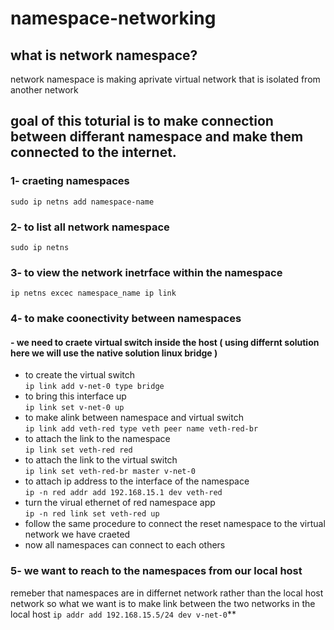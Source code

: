 # namespace-networking
## what is network namespace?
network namespace is making aprivate virtual network that is isolated from another network 
## goal of this toturial is to make connection between differant namespace and make them connected to the internet.
### 1- craeting namespaces <br />
   `sudo ip netns add namespace-name`

### 2- to list all network namespace  <br />
`sudo ip netns`

### 3- to view the network inetrface within the namespace  <br />
`ip netns excec namespace_name ip link` 

### 4- to make coonectivity between namespaces
#### - we need to craete virtual switch inside the host ( using differnt solution here we will use the native solution linux bridge )
-  to create the virtual switch  <br />
`ip link add v-net-0 type bridge`  <br />
-   to bring this interface up   <br />
`ip link set v-net-0 up` <br />
-  to make alink between namespace and virtual switch <br />
`ip link add veth-red type veth peer name veth-red-br`    <br />
-  to attach the link to the namespace <br />
 `ip link set veth-red red`  <br />
-  to attach the link to the virtual switch <br />
`ip link set veth-red-br master v-net-0`  <br />
-  to attach ip address to the interface of the namespace <br />
`ip -n red addr add 192.168.15.1 dev veth-red` <br />
-  turn the virual ethernet of red namespace app <br />
`ip -n red link set veth-red up`  <br />
-  follow the same procedure to connect the reset namespace to the virtual network we have craeted   <br />
-  now all namespaces can connect to each others  <br />

  ### 5- we want to reach to the namespaces from our local host  <br />
remeber that namespaces are in differnet network rather than the local host network so what we want is to make link between the two networks
in the local host 
`ip addr add 192.168.15.5/24 dev v-net-0`**  <br />
     
